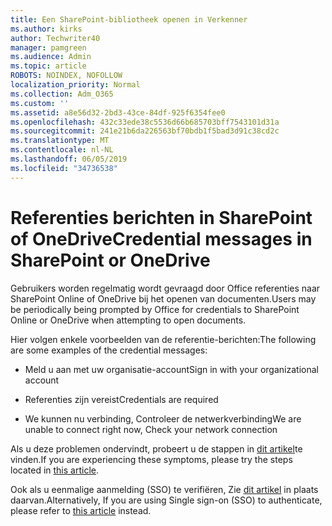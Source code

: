 ```yaml
---
title: Een SharePoint-bibliotheek openen in Verkenner
ms.author: kirks
author: Techwriter40
manager: pamgreen
ms.audience: Admin
ms.topic: article
ROBOTS: NOINDEX, NOFOLLOW
localization_priority: Normal
ms.collection: Adm_O365
ms.custom: ''
ms.assetid: a8e56d32-2bd3-43ce-84df-925f6354fee0
ms.openlocfilehash: 432c33ede38c5536d66b685703bff7543101d31a
ms.sourcegitcommit: 241e21b6da226563bf70bdb1f5bad3d91c38cd2c
ms.translationtype: MT
ms.contentlocale: nl-NL
ms.lasthandoff: 06/05/2019
ms.locfileid: "34736538"
---
```

# <a name="credential-messages-in-sharepoint-or-onedrive"></a><span data-ttu-id="471bb-102">Referenties berichten in SharePoint of OneDrive</span><span class="sxs-lookup"><span data-stu-id="471bb-102">Credential messages in SharePoint or OneDrive</span></span>

<span data-ttu-id="471bb-103">Gebruikers worden regelmatig wordt gevraagd door Office referenties naar SharePoint Online of OneDrive bij het openen van documenten.</span><span class="sxs-lookup"><span data-stu-id="471bb-103">Users may be periodically being prompted by Office for credentials to SharePoint Online or OneDrive when attempting to open documents.</span></span>

<span data-ttu-id="471bb-104">Hier volgen enkele voorbeelden van de referentie-berichten:</span><span class="sxs-lookup"><span data-stu-id="471bb-104">The following are some examples of the credential messages:</span></span>

- <span data-ttu-id="471bb-105">Meld u aan met uw organisatie-account</span><span class="sxs-lookup"><span data-stu-id="471bb-105">Sign in with your organizational account</span></span>

- <span data-ttu-id="471bb-106">Referenties zijn vereist</span><span class="sxs-lookup"><span data-stu-id="471bb-106">Credentials are required</span></span>

- <span data-ttu-id="471bb-107">We kunnen nu verbinding, Controleer de netwerkverbinding</span><span class="sxs-lookup"><span data-stu-id="471bb-107">We are unable to connect right now, Check your network connection</span></span>

<span data-ttu-id="471bb-108">Als u deze problemen ondervindt, probeert u de stappen in [dit artikel](https://support.microsoft.com/en-us/help/2913639/office-applications-periodically-prompt-for-credentials-to-sharepoint)te vinden.</span><span class="sxs-lookup"><span data-stu-id="471bb-108">If you are experiencing these symptoms, please try the steps located in [this article](https://support.microsoft.com/en-us/help/2913639/office-applications-periodically-prompt-for-credentials-to-sharepoint).</span></span>

<span data-ttu-id="471bb-109">Ook als u eenmalige aanmelding (SSO) te verifiëren, Zie [dit artikel](https://support.microsoft.com/en-us/help/4025962/cant-sign-in-after-update-to-office-2016-build-16-0-7967-on-windows-10) in plaats daarvan.</span><span class="sxs-lookup"><span data-stu-id="471bb-109">Alternatively, If you are using Single sign-on (SSO) to authenticate, please refer to [this article](https://support.microsoft.com/en-us/help/4025962/cant-sign-in-after-update-to-office-2016-build-16-0-7967-on-windows-10) instead.</span></span>

